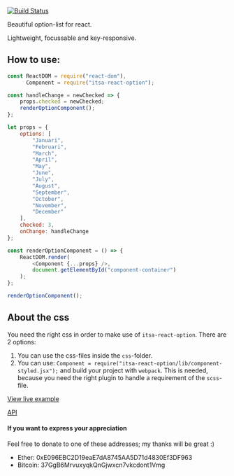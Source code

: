 [![Build Status](https://travis-ci.org/ItsAsbreuk/itsa-react-option.svg?branch=master)](https://travis-ci.org/ItsAsbreuk/itsa-react-option)

Beautiful option-list for react.

Lightweight, focussable and key-responsive.

## How to use:

```js
const ReactDOM = require("react-dom"),
      Component = require("itsa-react-option");

const handleChange = newChecked => {
    props.checked = newChecked;
    renderOptionComponent();
};

let props = {
    options: [
        "Januari",
        "Februari",
        "March",
        "April",
        "May",
        "June",
        "July",
        "August",
        "September",
        "October",
        "November",
        "December"
    ],
    checked: 3,
    onChange: handleChange
};

const renderOptionComponent = () => {
    ReactDOM.render(
        <Component {...props} />,
        document.getElementById("component-container")
    );
};

renderOptionComponent();
```

## About the css

You need the right css in order to make use of `itsa-react-option`. There are 2 options:

1. You can use the css-files inside the `css`-folder.
2. You can use: `Component = require("itsa-react-option/lib/component-styled.jsx");` and build your project with `webpack`. This is needed, because you need the right plugin to handle a requirement of the `scss`-file.


[View live example](http://projects.itsasbreuk.nl/react-components/itsa-option/component.html)

[API](http://projects.itsasbreuk.nl/react-components/itsa-option/api/)


#### If you want to express your appreciation

Feel free to donate to one of these addresses; my thanks will be great :)

* Ether: 0xE096EBC2D19eaE7dA8745AA5D71d4830Ef3DF963
* Bitcoin: 37GgB6MrvuxyqkQnGjwxcn7vkcdont1Vmg
